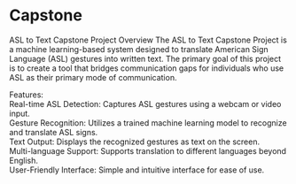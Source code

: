 # Capstone
ASL to Text Capstone Project
Overview
The ASL to Text Capstone Project is a machine learning-based system designed to translate American Sign Language (ASL) gestures into written text. The primary goal of this project is to create a tool that bridges communication gaps for individuals who use ASL as their primary mode of communication.  

Features:  
Real-time ASL Detection: Captures ASL gestures using a webcam or video input.  
Gesture Recognition: Utilizes a trained machine learning model to recognize and translate ASL signs.  
Text Output: Displays the recognized gestures as text on the screen.  
Multi-language Support: Supports translation to different languages beyond English.  
User-Friendly Interface: Simple and intuitive interface for ease of use.
